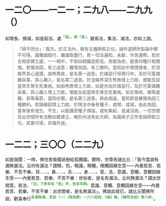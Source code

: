 # 一二〇——一二一；二九八——二九九（）

如增長、損減，如是起法、處<sup><font color="green">「處」，疑「虛」。</font></sup>變易法，集法、滅法，亦如上說。

> 「師不同分」：復次，於正法內，略有五種師假立句，諸外道師所製論中都不可得。謂趣諸取行，趣諸取盡行，若一切法遍知，永斷，作苦邊際。若於五相受建立處，一一相中，不依四相薩迦耶見，用彼為依，能害四種行相憍慢。若慢為因，有三過患；離慢為因，有三勝利。當知此中懷憍慢者，於涅槃界其心退還，由怖畏故，是名第一過患。於諸惡行恒現行中，及於可愛諸雜染事，其心趣入，是名第二過患。於涅槃界深生怖畏增上力故，便能生起當來生等生死重病。如由怖畏增上力故，如是亦由於諸惡行，及於可愛諸雜染事，其心趣入增上力故，堪能生起當來生等生死重病。如生等病，眼等處癰，貪等毒箭，當知亦爾，是名第三過患。與此相違，當知即是離慢為因三種勝利。若隨緣起增上力故，於現法中後有種子，或增、或減，由此為因，當來後有或生、不生，以能攝受種子煩惱，或有集起、或滅沒故。一切世間及出世間所有法教如實建立，唯於內法有此大師，為諸弟子正所宣說師假立句，真實可得，非諸外道。

# 一二二；三〇〇（二二九）

如是我聞：一時，佛住舍衛國祇樹給孤獨園。爾時，世尊告諸比丘：「我今當說有漏無漏法。云何有漏法？謂眼，色，眼識，眼觸，眼觸因緣生受——內覺若苦、若樂、不苦不樂。耳……。鼻……。舌……。身……。意，法，意識，意觸，意觸因緣生受——內覺若苦、若樂、不苦不樂：世俗者，是名有漏法。云何無漏法？謂出世間意，若法、<sup><font color="green">「法」下原本有「若」字，依宋本刪。</font></sup>意識、意觸、意觸因緣生受——內覺若苦、若樂、不苦不樂：出世間者，是名無漏法」。佛說此經已，諸比丘聞佛所說，歡喜奉行<sup><font color="green">有漏無漏，見前（一）〈陰相應〉一六八經說，《論》略。《雜阿含經》卷八終。</font></sup>。